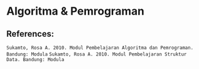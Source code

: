 # Algoritma & Pemrograman

## References:
`Sukamto, Rosa A. 2010. Modul Pembelajaran Algoritma dan Pemrograman. Bandung: Modula`
`Sukamto, Rosa A. 2010. Modul Pembelajaran Struktur Data. Bandung: Modula`
